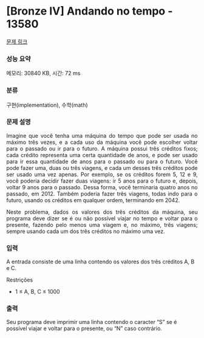 # [Bronze IV] Andando no tempo - 13580 

[문제 링크](https://www.acmicpc.net/problem/13580) 

### 성능 요약

메모리: 30840 KB, 시간: 72 ms

### 분류

구현(implementation), 수학(math)

### 문제 설명

<p style="text-align:justify">Imagine que você tenha uma máquina do tempo que pode ser usada no máximo três vezes, e a cada uso da máquina você pode escolher voltar para o passado ou ir para o futuro. A máquina possui três créditos fixos; cada crédito representa uma certa quantidade de anos, e pode ser usado para ir essa quantidade de anos para o passado ou para o futuro. Você pode fazer uma, duas ou três viagens, e cada um desses três créditos pode ser usado uma vez apenas. Por exemplo, se os créditos forem 5, 12 e 9, você poderia decidir fazer duas viagens: ir 5 anos para o futuro e, depois, voltar 9 anos para o passado. Dessa forma, você terminaria quatro anos no passado, em 2012. Também poderia fazer três viagens, todas indo para o futuro, usando os créditos em qualquer ordem, terminando em 2042.</p>

<p style="text-align:justify">Neste problema, dados os valores dos três créditos da máquina, seu programa deve dizer se é ou não possível viajar no tempo e voltar para o presente, fazendo pelo menos uma viagem e, no máximo, três viagens; sempre usando cada um dos três créditos no máximo uma vez.</p>

### 입력 

 <p>A entrada consiste de uma linha contendo os valores dos três créditos A, B e C.</p>

<p>Restrições</p>

<ul>
	<li>1  ≤ A, B, C ≤ 1000</li>
</ul>

### 출력 

 <p>Seu programa deve imprimir uma linha contendo o caracter “S” se é possível viajar e voltar para o presente, ou “N” caso contrário.</p>

<p> </p>

